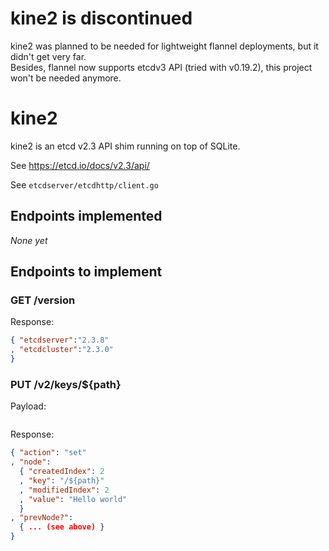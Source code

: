 # kine2 is discontinued

kine2 was planned to be needed for lightweight flannel deployments, but it didn't get very far.  
Besides, flannel now supports etcdv3 API (tried with v0.19.2), this project won't be needed anymore.

# kine2

kine2 is an etcd v2.3 API shim running on top of SQLite.

See https://etcd.io/docs/v2.3/api/

See `etcdserver/etcdhttp/client.go`

## Endpoints implemented

_None yet_

## Endpoints to implement

### GET /version

Response:
```json
{ "etcdserver":"2.3.8"
, "etcdcluster":"2.3.0"
}
```

### PUT /v2/keys/${path}

Payload:
```
```

Response:
```json
{ "action": "set"
, "node":
  { "createdIndex": 2
  , "key": "/${path}"
  , "modifiedIndex": 2
  , "value": "Hello world"
  }
, "prevNode?":
  { ... (see above) }
}
```
